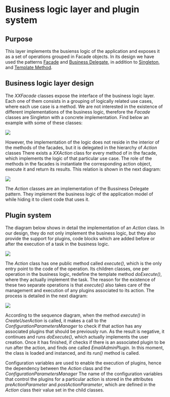 Business logic layer and plugin system
======================================

Purpose
-------

This layer implements the busienss logic of the application and exposes
it as a set of operations grouped in Facade objects. In its design we
have used the patterns
[Facade](https://en.wikipedia.org/wiki/Facade_pattern) and [Business
Delegate](https://en.wikipedia.org/wiki/Business_delegate_pattern), in
addition to
[Singleton](https://en.wikipedia.org/wiki/Singleton_pattern), and
[Template Method](https://en.wikipedia.org/wiki/Template_method).

Business logic layer design
---------------------------

The *XXFacade* classes expose the interface of the business logic layer.
Each one of them consists in a grouping of logically related use cases,
where each use case is a method. We are not interested in the existence
of different implementations of the business logic, therefore the
*Facade* classes are Singleton with a concrete implementation. Find
below an example with some of these classes:

![](i/Facades.png)

However, the implementation of the logic does not reside in the interior
of the methods of the facades, but it is delegated in the hierarchy of
*Action* classes There exists a *XXAction* class for every method of in
the facade, which implements the logic of that particular use case. The
role of the methods in the facades is instantiate the corresponding
action object, execute it and return its results. This relation is shown
in the next diagram:

![](i/Facade-and-action.png)

The *Action* classes are an implementation of the Bussiness Delegate
pattern. They implement the business logic of the application model of
while hiding it to client code that uses it.

Plugin system
-------------

The diagram below shows in detail the implementation of an *Action*
class. In our design, they do not only implement the business logic, but
they also provide the support for plugins, code blocks which are added
before or after the execution of a task in the business logic.

![](i/Action.png)

The *Action* class has one public method called *execute()*, which is
the only entry point to the code of the operation. Its children classes,
one per operation in the business logic, redefine the template method
*doExecute()*, where they actually implement the task. The reason for
the existence of these two separate operations is that *execute()* also
takes care of the management and execution of any plugins associated to
its action. The process is detailed in the next diagram:

![](i/Action-sequence.png)

According to the sequence diagram, when the method *execute()* in
*CreateUserAction* is called, it makes a call to the
*ConfigurationParametersManager* to check if that action has any
associated plugins that should be previously run. As the result is
negative, it continues and runs *doExecute()*, which actually implements
the user creation. Once it has finished, if checks if there is an
associated plugin to be run after the action, and finds one called
*EmailAdminPlugin*. In this moment, the class is loaded and instanced,
and its *run()* method is called.

Configuration variables are used to enable the execution of plugins,
hence the dependency between the *Action* class and the
*ConfigurationParametersManager* The name of the configuration variables
that control the plugins for a particular action is stored in the
attributes *preActionParameter* and *postActionParameter*, which are
defined in the *Action* class their value set in the child classes.
